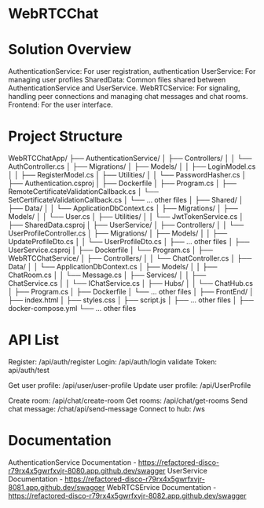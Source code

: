 # WebRTCChat

# Solution Overview
AuthenticationService: For user registration, authentication
UserService: For managing user profiles
SharedData: Common files shared between AuthenticationService and UserService.
WebRTCService: For signaling, handling peer connections and managing chat messages and chat rooms.
Frontend: For the user interface.

# Project Structure
WebRTCChatApp/
├── AuthenticationService/
│   ├── Controllers/
│   │   └── AuthController.cs
│   ├── Migrations/
│   ├── Models/
│   │   ├── LoginModel.cs
│   │   ├── RegisterModel.cs
│   ├── Utilities/
│   │   └── PasswordHasher.cs
│   ├── Authentication.csproj
│   ├── Dockerfile
│   ├── Program.cs
│   ├── RemoteCertificateValidationCallback.cs
│   └── SetCertificateValidationCallback.cs
│   └── ... other files
│
├── Shared/
│   ├── Data/
│   │   └── ApplicationDbContext.cs
│   ├── Migrations/
│   ├── Models/
│   │   └── User.cs
│   ├── Utilities/
│   │   └── JwtTokenService.cs
│   ├── SharedData.csproj
│
├── UserService/
│   ├── Controllers/
│   │   └── UserProfileController.cs
│   ├── Migrations/
│   ├── Models/
│   │   ├── UpdateProfileDto.cs
│   │   └── UserProfileDto.cs
│   ├── ... other files
│   ├── UserService.csproj
│   ├── Dockerfile
│   └── Program.cs
│
├── WebRTCChatService/
│   ├── Controllers/
│   │   └── ChatController.cs
│   ├── Data/
│   │   └── ApplicationDbContext.cs
│   ├── Models/
│   │   ├── ChatRoom.cs
│   │   └── Message.cs
│   ├── Services/
│   │   ├── ChatService.cs
│   │   └── IChatService.cs
│   ├── Hubs/
│   │   └── ChatHub.cs
│   ├── Program.cs
│   ├── Dockerfile
│   └── ... other files
│
├── FrontEnd/
│   ├── index.html
│   ├── styles.css
│   ├── script.js
│   ├── ... other files
│
├── docker-compose.yml
└── ... other files

# API List
Register: /api/auth/register
Login: /api/auth/login
validate Token: api/auth/test

Get user profile: /api/user/user-profile
Update user profile: /api/UserProfile

Create room: /api/chat/create-room
Get rooms: /api/chat/get-rooms
Send chat message: /chat/api/send-message
Connect to hub: /ws

# Documentation
AuthenticationService Documentation - https://refactored-disco-r79rx4x5gwrfxvjr-8080.app.github.dev/swagger
UserService Documentation - https://refactored-disco-r79rx4x5gwrfxvjr-8081.app.github.dev/swagger
WebRTCSErvice Documentation - https://refactored-disco-r79rx4x5gwrfxvjr-8082.app.github.dev/swagger


